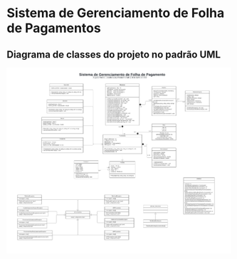 <h1>Sistema de Gerenciamento de Folha de Pagamentos</h1>

<h2>Diagrama de classes do projeto no padrão UML</h2>

<div align="center">
  <img src="https://github.com/Augusto-Viniciuss/SGFP/blob/main/Documenta%C3%A7%C3%A3o/Sistema%20de%20Gerenciamento%20de%20Folha%20de%20Pagamento%20UML.jpeg" width= "800px">
</div>

